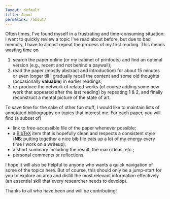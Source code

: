 ```yaml
---
layout: default
title: About
permalink: /about/
---
```


Often times, I've found myself in a frustrating and time-consuming
situation: I want to quickly review a topic I've read about before,
but due to bad memory, I have to almost repeat the process of my first
reading. This means wasting time on
1. search the paper online (or my cabinet of printouts) and find an
   optimal version (e.g., recent and not behind a paywall);
2. read the paper (mostly abstract and introduction) for about 15
   minutes or even longer till I gradually recall the content and some
   old thoughts (occasionally **valuable**) in earlier readings;
3. re-produce the network of related works (of course adding some new
   work that appeared after the last reading) by repeating 1 & 2, and
   finally reconstruct a mental picture of the state of art.

To save time for the sake of other fun stuff, I would like to maintain
lists of annotated bibliography on topics that interest me. For each
paper, you will find (a subset of) 
- link to free-accessible file of the paper whenever possible;
- a [BibTeX](http://www.bibtex.org/) item that is hopefully clean and
  respects a consistent style (**NB**: putting together a nice bib
  file eats up a lot of my energy every time I work on a writeup);
- a short summary including the result, the main ideas, etc.;
- personal comments or reflections.

I hope it will also be helpful to anyone who wants a quick navigation
of some of the topics here. But of course, this should only be a
jump-start for you to explore an area and distill the most relevant
information effectively (an essential skill that every researcher
needs to develop).

Thanks to all who have been and will be contributing!
